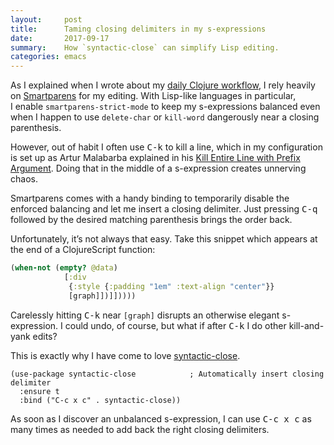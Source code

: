```yaml
---
layout:     post
title:      Taming closing delimiters in my s-expressions
date:       2017-09-17
summary:    How `syntactic-close` can simplify Lisp editing.
categories: emacs
---
```


As I explained when I wrote about my [daily Clojure
workflow](https://manuel-uberti.github.io/programming/2017/04/29/clojureenv/),
I rely heavily on [Smartparens](https://github.com/Fuco1/smartparens) for my
editing. With Lisp-like languages in particular, I enable
`smartparens-strict-mode` to keep my s-expressions balanced even when I happen
to use `delete-char` or `kill-word` dangerously near a closing parenthesis.

However, out of habit I often use <kbd>C-k</kbd> to kill a line, which in my
configuration is set up as Artur Malabarba explained in his [Kill Entire Line
with Prefix
Argument](http://endlessparentheses.com/kill-entire-line-with-prefix-argument.html). Doing
that in the middle of a s-expression creates unnerving chaos.

Smartparens comes with a handy binding to temporarily disable the enforced
balancing and let me insert a closing delimiter. Just pressing <kbd>C-q</kbd>
followed by the desired matching parenthesis brings the order back.

Unfortunately, it’s not always that easy. Take this snippet which appears at the
end of a ClojureScript function:

``` clojure
(when-not (empty? @data)
            [:div
             {:style {:padding "1em" :text-align "center"}}
             [graph]])]]))))
```

Carelessly hitting <kbd>C-k</kbd> near `[graph]` disrupts an otherwise elegant
s-expression. I could undo, of course, but what if after <kbd>C-k</kbd> I do
other kill-and-yank edits?

This is exactly why I have come to love
[syntactic-close](https://github.com/emacs-berlin/syntactic-close).

``` emacs-lisp
(use-package syntactic-close            ; Automatically insert closing delimiter
  :ensure t
  :bind ("C-c x c" . syntactic-close))
```

As soon as I discover an unbalanced s-expression, I can use <kbd>C-c x c</kbd>
as many times as needed to add back the right closing delimiters.
